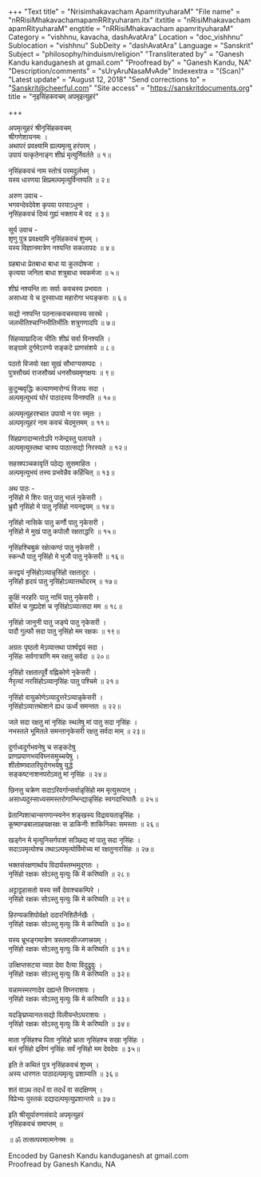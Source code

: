 +++
"Text title" = "Nrisimhakavacham ApamrityuharaM"
"File name" = "nRRisiMhakavachamapamRRityuharam.itx"
itxtitle = "nRisiMhakavacham apamRityuharaM"
engtitle = "nRRisiMhakavacham apamrityuharaM"
Category = "vishhnu, kavacha, dashAvatAra"
Location = "doc_vishhnu"
Sublocation = "vishhnu"
SubDeity = "dashAvatAra"
Language = "Sanskrit"
Subject = "philosophy/hinduism/religion"
"Transliterated by" = "Ganesh Kandu kanduganesh at gmail.com"
"Proofread by" = "Ganesh Kandu, NA"
"Description/comments" = "sUryAruNasaMvAde"
Indexextra = "(Scan)"
"Latest update" = "August 12, 2018"
"Send corrections to" = "Sanskrit@cheerful.com"
"Site access" = "https://sanskritdocuments.org"
title = "नृइसिंहकवचम् अपमृइत्युहरं"

+++
  
 अपमृत्युहरं श्रीनृसिंहकवचम्   
श्रीगणेशायनमः ।  
अथापरं प्रवक्ष्यामि ह्यल्पमृत्यु हरंपरम् ।  
उपायं यत्कृतेनाङ्ग शीघ्रं मृत्युर्निवर्तते ॥ १॥  
  
नृसिंहकवचं नाम स्तोत्रं परमदुर्लभम् ।  
यस्य धारणया क्षिप्रमल्पमृत्युर्विनश्यति ॥ २॥  
  
अरुण उवाच -  
भगवन्देवदेवेश कृपया परयाऽधुना ।  
नृसिंहकवचं दिव्यं गुह्यं भक्ताय मे वद ॥ ३॥  
  
सूर्य उवाच -  
शृणु पुत्र प्रवक्ष्यामि नृसिंहकवचं शुभम् ।  
यस्य विज्ञानमात्रेण नश्यन्ति सकलापदः ॥ ४॥  
  
ग्रहबाधा प्रेतबाधा बाधा या कुलदोषजा ।  
कृत्यया जनिता बाधा शत्रुबाधा स्वकर्मजा ॥ ५॥  
  
शीघ्रं नश्यन्ति ताः सर्वाः कवचस्य प्रभावतः ।  
असाध्या ये च दुस्साध्या महारोगा भयङ्कराः ॥ ६॥  
  
सद्यो नश्यन्ति पठनात्कवचस्यास्य सारथे ।  
जलभीतिश्चाग्निभीतिर्भीतिः शत्रुगणादपि ॥ ७॥  
  
सिंहव्याघ्रादिजा भीतिः शीघ्रं सर्वा विनश्यति ।  
सङ्ग्रामे दुर्गमेऽरण्ये सङ्कटे प्राणसंशये ॥ ८॥  
  
पठतो विजयो रक्षा सुखं सौभाग्यसम्पदः ।  
पुत्रसौख्यं राजसौख्यं धनसौख्यमृणक्षयः ॥ ९॥  
  
कुटुम्बवृद्धिः कल्याणमारोग्यं विजयः सदा ।  
अल्पमृत्युभयं घोरं पाठादस्य विनश्यति ॥ १०॥  
  
अल्पमृत्युहरश्चात उपायो न परः स्मृतः ।  
अल्पमृत्युहरं नाम कवचं चेदमुत्तमम् ॥ ११॥  
  
सिंहप्रणादान्मत्तोऽपि गजेन्द्रस्तु पलायते ।  
अल्पमृत्युस्तथा चास्य पाठात्सद्यो निरस्यते ॥ १२॥  
  
सहस्रपञ्चकावृतिं पठेद्यः सुसमाहितः ।  
अल्पमृत्युभयं तस्य प्रभवेन्नैव कर्हिचित् ॥ १३॥  
  
अथ पाठः -  
नृसिंहो मे शिरः पातु पातु भालं नृकेसरी ।  
भ्रुवौ नृसिंहो मे पातु नृसिंहो नयनद्वयम् ॥ १४॥  
  
नृसिंहो नासिके पातु कर्णौ पातु नृकेसरी ।  
नृसिंहो मे मुखं पातु कपोलौ रक्षताद्धरिः ॥ १५॥  
  
नृसिंहश्चिबुकं रक्षेत्कण्ठं पातु नृकेसरी ।  
स्कन्धौ पातु नृसिंहो मे भुजौ पातु नृकेसरी ॥ १६॥  
  
करद्वयं नृसिंहोऽव्यान्नृसिंहो रक्षतादुरः ।  
नृसिंहो हृदयं पातु नृसिंहोऽव्यात्तथोदरम् ॥ १७॥  
  
कुक्षिं नरहरिः पातु नाभिं पातु नृकेसरी ।  
बस्तिं च गुह्यदेशं च नृसिंहोऽव्यात्सदा मम ॥ १८॥  
  
नृसिंहो जानुनी पातु जङ्घे पातु नृकेसरी ।  
पादौ गुल्फौ सदा पातु नृसिंहो मम रक्षकः ॥ १९॥  
  
अग्रतः पृष्ठतो मेऽव्यात्तथा पार्श्वद्वयं सदा ।  
नृसिंहः सर्वगात्राणि मम रक्षतु सर्वदा ॥ २०॥  
  
नृसिंहो रक्षतात्पूर्वे वह्निकोणे नृकेसरी ।  
नैरृत्यां नरसिंहोऽव्यानृसिंहः पातु पश्चिमे ॥ २१॥  
  
नृसिंहो वायुकोणेऽव्यादुत्तरेऽव्यान्नृकेसरी ।  
नृसिंहोऽव्यात्तथेशाने ह्यध ऊर्ध्वं समन्ततः ॥ २२॥  
  
जले सदा रक्षतु मां नृसिंहः स्थलेषु मां पातु सदा नृसिंहः ।  
नभस्तले भूमितले समन्तानृकेसरी रक्षतु सर्वदा माम् ॥ २३॥  
  
दुर्गाध्वदुर्गभवनेषु च सङ्कटेषु  
     प्राणप्रयाणभयविघ्नसमुच्चयेषु ।  
शीतोष्णवातरिपुरोगभयेषु युद्धे  
     सङ्कष्टनाशनपरोऽवतु मां नृसिंहः ॥ २४॥  
  
छिनत्तु चक्रेण सदाऽरिवर्गान्सर्वान्नृसिंहो मम मृत्युरूपान् ।  
असाध्यदुस्साध्यसमस्तरोगान्भिन्द्यान्नृसिंहः स्वगदाभिघातैः ॥ २५॥  
  
प्रेतान्पिशाचान्सगणान्स्वनेन शङ्खस्य विद्रावयतान्नृसिंहः ।  
कूष्माण्डबालग्रहयक्षरक्षः स डाकिनीः शाकिनिकाः समस्ताः ॥ २६॥  
  
खड्गेन मे मृत्युनिसर्गपाशं सञ्छिद्य मां पातु सदा नृसिंहः ।  
सदाऽपमृत्योश्च तथाऽल्पमृत्योर्विमोच्य मां रक्षतुनारसिंहः ॥ २७॥  
  
भक्तसंरक्षणार्थाय विदार्यस्तम्भमुद्गतः ।  
नृसिंहो रक्षकः सोऽस्तु मृत्युः किं में करिष्यति ॥ २८॥  
  
अट्टाट्टहासतो यस्य सर्वे देवाश्चकम्पिरे ।  
नृसिंहो रक्षकः सोऽस्तु मृत्युः किं मे करिष्यति ॥ २९॥  
  
हिरण्यकशिपोर्वक्षो ददारनिशितैर्नखैः ।  
नृसिंहो रक्षकः सोऽस्तु मृत्युः किं मे करिष्यति ॥ ३०॥  
  
यस्य भ्रूभङ्गमात्रेण त्रस्तमासीज्जगत्त्रयम् ।  
नृसिंहो रक्षकः सोऽस्तु मृत्युः किं मे करिष्यति ॥ ३१॥  
  
उत्क्षिप्तसटया व्यग्रा देवा दैत्या विदुद्रुवुः ।  
नृसिंहो रक्षकः सोऽस्तु मृत्युः किं मे करिष्यति ॥ ३२॥  
  
यन्नामस्मरणादेव दह्यन्ते विघ्नराशयः ।  
नृसिंहो रक्षकः सोऽस्तु मृत्युः किं मे करिष्यति ॥ ३३॥  
  
यदङ्घ्रिघ्यानतःसद्यो विलीयन्तेऽघराशयः ।  
नृसिंहो रक्षकः सोऽस्तु मृत्युः किं मे करिष्यति ॥ ३४॥  
  
माता नृसिंहश्च पिता नृसिंहो भ्राता नृसिंहश्च सखा नृसिंहः ।  
बलं नृसिंहो द्रविणं नृसिंहः सर्वं नृसिंहो मम देवदेवः ॥ ३५॥  
  
इति ते कथितं पुत्र नृसिंहकवचं शुभम् ।  
अस्य धारणतः पाठादल्पमृत्युः प्रशाम्यति ॥ ३६॥  
  
शतं वाऽथ तदर्धं वा तदर्धं वा सदक्षिणम् ।  
विप्रेभ्यः पुस्तकं दद्यादल्पमृत्युप्रशान्तये ॥ ३७॥  
  
इति श्रीसूर्यारुणसंवादे अपमृत्युहरं  
नृसिंहकवचं समाप्तम् ॥  
  
॥ ॐ तत्सत्परमात्मनेनमः ॥  
  
  
Encoded by Ganesh Kandu kanduganesh at gmail.com  
Proofread by Ganesh Kandu, NA  
  
